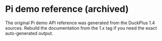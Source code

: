 # Pi demo reference (archived)

The original Pi demo API reference was generated from the DuckPlus 1.4 sources. Rebuild the documentation from the 1.x tag if you need the exact auto-generated output.
